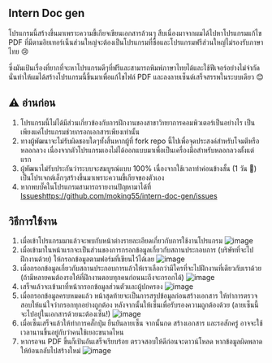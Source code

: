 ## Intern Doc gen

โปรแกรมนี้สร้างขึ้นมาเพราะความขี้เกียจเขียนเอกสารล้วนๆ สืบเนื่องมาจากผมได้ไปหาโปรแกรมแก้ไข PDF ที่มีตามอิยเทอร์เน็นส่วนใหญ่จะต้องเป็นโปรแกรมที่ซื้อและโปรแกรมฟรีส่วนใหญ่ไม่รองรับภาษาไทย 😢

ซี่งมันเป้นเรื่องที่ยากที่จะหาโปรแกรมดีๆที่ฟรีและสามารถพิมพ์ภาษาไทยได้และใช้ฟีเจอร์อย่างไม่จำกัด นั่นทำให้ผมได้สร้างโปรแกรมนี้ขึ้นมาเพื่อแก้ไขไฟล์ PDF และลงลายเซ็นต์เสร็จสรรพในระบบเดียว 😊

## ⚠ อ่านก่อน
1. โปรแกรมนี้ไม่ได้มีส่วนเกี่ยวข้องกับการฝึกงานของสาขาวิทยาการคอมพิวเตอร์เป็นอย่างไร เป็นเพียงแค่โปรแกรมช่วยกรอกเอกสารเพียงเท่านั้น
2. ทางผู้พัฒนาจะไม่รับผิดชอบใดๆทั้งสิ้นหากผู้ที่ fork repo นี้ไปเพื่อจุดประสงค์สำหรับโจมตีหรือหลอกลวง เนื่องจากตัวโปรแกรมเองไม่ได้ออกแบบมาเพื่อเป็นเครื่องมือสำหรับหลอกลวงตั้งแต่แรก
3. ผู้พัฒนาไม่รับประกันว่าระบบจะสมบูรณ์แบบ 100% เนื่องจากใช้เวลาทำค่อนข้างสั้น (1 วัน 🤏) เป็นโปรเจกต์เล็กๆสร้างขึ้นมาเพราะความขี้เกียจของตัวเอง
4. หากพบบั๊คในโปรแกรมสามารถรายงานปัญหามาได้ที่ [Issues](https://github.com/moking55/intern-doc-gen/issues)https://github.com/moking55/intern-doc-gen/issues

## วิธีการใช้งาน
1. เมื่อเข้าโปรแกรมมาแล้วจะพบกับหน้าต่างรายละเอียดเกี่ยวกับการใช้งานโปรแกรม ![image](https://github.com/moking55/intern-doc-gen/assets/19747447/4f68e631-f042-4f2f-98ea-69c60f3e434d)
2. เมื่อเข้ามาในหน้าแรกจะเป็นส่วนของการกรอกข้อมูลเกี่ยวกับสถานประกอบการ (บริษัทที่จะไปฝึกงานด้วย) ให้กรอกข้อมูลตามฟอร์มที่เขียนไว้ได้เลย ![image](https://github.com/moking55/intern-doc-gen/assets/19747447/dafb4bc8-9e4f-4f93-8441-f2247ec1c61e)
3. เมื่อกรอกข้อมูลเกี่ยวกับสถานประกอบการแล้วให้เราเลือกว่ามีใครที่จะไปฝึกงานที่เดียวกับเราด้วย (ถ้ามีหลายคนต้องรอให้ที่ฝึกงานตอบทุกคนก่อนนะถึงจะกรอกได้) ![image](https://github.com/moking55/intern-doc-gen/assets/19747447/3bba09c9-d32e-4451-824e-32ae89708a18)
4. เสร็จแล้วจะเข้ามาที่หน้ากรอกข้อมูลส่วนตัวและผู้ปกครอง ![image](https://github.com/moking55/intern-doc-gen/assets/19747447/f0034ddc-92bc-4b17-ac22-33ccadeed792)
5. เมื่อกรอกข้อมูลครบหมดแล้ว หน้าสุดท้ายจะเป็นการสรุปข้อมูลก่อนสร้างเอกสาร ให้ทำการตรวจสอบให้แน่ใจว่ากรอกทุกอย่างถูกต้อง หลังจากนั้นให้เซ็นเพื่อรับรองความถูกต้องด้วย (ลายเซ็นนี้จะไปอยู่ในเอกสารด้วยนะต้องเซ็น!) ![image](https://github.com/moking55/intern-doc-gen/assets/19747447/a3fc15ab-2aa0-45f4-a095-70a5aab5f71e)
6. เมื่อเซ็นเสร็จแล้วให้ทำการคลั๊กปุ่ม ยืนยันลายเซ็น จากนั้นกด สร้างเอกสาร และรอสักครู่ อาจจะใช้เวลานานขึ้นอยู่กับว่าคนใช้เยอะขนาดไหน
7. หากรอจน PDF ขึ้นก็เป้นอันเสร็จเรียบร้อย ตรวจสอบให้ดีก่อนจะดาวน์โหลด หากข้อมูลผิดพลาดให้ย้อนกลับไปสร้างใหม่ ![image](https://github.com/moking55/intern-doc-gen/assets/19747447/3a178898-8a4e-41ff-ae86-73f9eea9faba)




